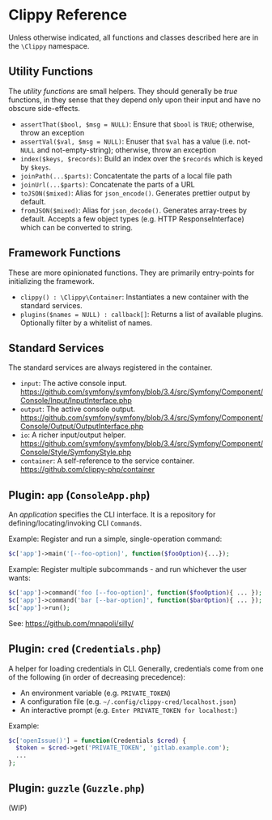 # Clippy Reference

Unless otherwise indicated, all functions and classes described here are in the `\Clippy` namespace.

## Utility Functions

The *utility functions* are small helpers.  They should generally be *true* functions, in they sense that they depend only upon their input and have no obscure side-effects.

* `assertThat($bool, $msg = NULL)`: Ensure that `$bool` is `TRUE`; otherwise, throw an exception
* `assertVal($val, $msg = NULL)`: Enuser that `$val` has a value (i.e. not-`NULL` and not-empty-string); otherwise, throw an exception
* `index($keys, $records)`: Build an index over the `$records` which is keyed by `$keys`.
* `joinPath(...$parts)`: Concatentate the parts of a local file path
* `joinUrl(...$parts)`: Concatenate the parts of a URL
* `toJSON($mixed)`: Alias for `json_encode()`. Generates prettier output by default.
* `fromJSON($mixed)`: Alias for `json_decode()`. Generates array-trees by default. Accepts a few object types (e.g. HTTP ResponseInterface) which can be converted to string.

## Framework Functions

These are more opinionated functions. They are primarily entry-points for initializing the framework.

* `clippy() : \Clippy\Container`: Instantiates a new container with the standard services.
* `plugins($names = NULL) : callback[]`: Returns a list of available plugins. Optionally filter by a whitelist of names.

## Standard Services

The standard services are always registered in the container.

* `input`: The active console input. https://github.com/symfony/symfony/blob/3.4/src/Symfony/Component/Console/Input/InputInterface.php
* `output`: The active console output. https://github.com/symfony/symfony/blob/3.4/src/Symfony/Component/Console/Output/OutputInterface.php
* `io`: A richer input/output helper. https://github.com/symfony/symfony/blob/3.4/src/Symfony/Component/Console/Style/SymfonyStyle.php
* `container`: A self-reference to the service container. https://github.com/clippy-php/container

## Plugin: `app` (`ConsoleApp.php`)

An *application* specifies the CLI interface. It is a repository for defining/locating/invoking CLI `Command`s.

Example: Register and run a simple, single-operation command:

```php
$c['app']->main('[--foo-option]', function($fooOption){...});
```

Example: Register multiple subcommands - and run whichever the user wants:

```php
$c['app']->command('foo [--foo-option]', function($fooOption){ ... });
$c['app']->command('bar [--bar-option]', function($barOption){ ... });
$c['app']->run();
```

See: https://github.com/mnapoli/silly/

## Plugin: `cred` (`Credentials.php`)

A helper for loading credentials in CLI. Generally, credentials come from one of the following (in order of decreasing precedence):

* An environment variable (e.g. `PRIVATE_TOKEN`)
* A configuration file (e.g. `~/.config/clippy-cred/localhost.json`)
* An interactive prompt (e.g. `Enter PRIVATE_TOKEN for localhost:`)

Example:

```php
$c['openIssue()'] = function(Credentials $cred) {
  $token = $cred->get('PRIVATE_TOKEN', 'gitlab.example.com');
  ...
};
```


## Plugin: `guzzle` (`Guzzle.php`)

(WIP)
